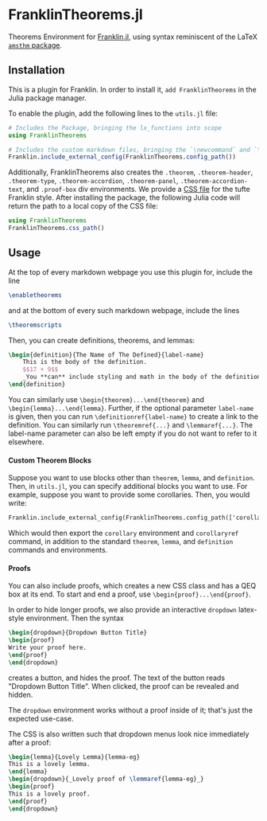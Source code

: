 # FranklinTheorems.jl
Theorems Environment for [Franklin.jl](https://franklinjl.org/), using syntax reminiscent of the LaTeX [`amsthm` package](https://ctan.org/pkg/amsthm?lang=en).

## Installation

This is a plugin for Franklin.
In order to install it, `add FranklinTheorems` in the Julia package manager.

To enable the plugin, add the following lines to the `utils.jl` file:
```julia
# Includes the Package, bringing the lx_functions into scope
using FranklinTheorems

# Includes the custom markdown files, bringing the `\newcommand` and `\newenvironment` definitions into scope.
Franklin.include_external_config(FranklinTheorems.config_path()) 
```

Additionally, FranklinTheorems also creates the `.theorem`, `.theorem-header`, `.theorem-type`, `.theorem-accordion`, `.theorem-panel`, `.theorem-accordion-text`, and `.proof-box` div environments. We provide a [CSS file](/src/FranklinTheorems.css) for the tufte Franklin style.
After installing the package, the following Julia code will return the path to a local copy of the CSS file:
```julia
using FranklinTheorems
FranklinTheorems.css_path()
```

## Usage

At the top of every markdown webpage you use this plugin for, include the line
```latex
\enabletheorems
```
and at the bottom of every such markdown webpage, include the lines
```latex
\theoremscripts
```

Then, you can create definitions, theorems, and lemmas:
```latex
\begin{definition}{The Name of The Defined}{label-name}
	This is the body of the definition.
	$$17 + 9$$
	_You **can** include styling and math in the body of the definition._
\end{definition}
```
You can similarly use `\begin{theorem}...\end{theorem}` and `\begin{lemma}...\end{lemma}`.
Further, if the optional parameter `label-name` is given, then you can run `\definitionref{label-name}` to create a link to the definition.
You can similarly run `\theoremref{...}` and `\lemmaref{...}`.
The label-name parameter can also be left empty if you do not want to refer to it elsewhere.

#### Custom Theorem Blocks

Suppose you want to use blocks other than `theorem`, `lemma`, and `definition`.
Then, in `utils.jl`, you can specify additional blocks you want to use.
For example, suppose you want to provide some corollaries. Then, you would write:
```latex
Franklin.include_external_config(FranklinTheorems.config_path(['corollary'])) 
```
Which would then export the `corollary` environment and `corollaryref` command, in addition to the standard `theorem`, `lemma`, and `definition` commands and environments.

#### Proofs

You can also include proofs, which creates a new CSS class and has a QEQ box at its end.
To start and end a proof, use `\begin{proof}...\end{proof}`.

In order to hide longer proofs, we also provide an interactive `dropdown` latex-style environment.
Then the syntax
```latex
\begin{dropdown}{Dropdown Button Title}
\begin{proof}
Write your proof here.
\end{proof}
\end{dropdown}
```
creates a button, and hides the proof.
The text of the button reads "Dropdown Button Title".
When clicked, the proof can be revealed and hidden.

The `dropdown` environment works without a proof inside of it; that's just the expected use-case.

The CSS is also written such that dropdown menus look nice immediately after a proof:
```latex
\begin{lemma}{Lovely Lemma}{lemma-eg}
This is a lovely lemma.
\end{lemma}
\begin{dropdown}{_Lovely proof of \lemmaref{lemma-eg}_}
\begin{proof}
This is a lovely proof.
\end{proof}
\end{dropdown}
```

